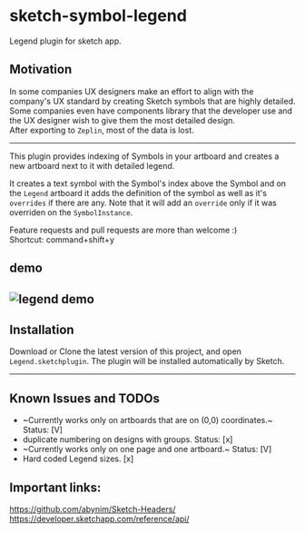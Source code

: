 # sketch-symbol-legend
Legend plugin for sketch app.
## Motivation
In some companies UX designers make an effort to align with the company's UX standard by creating Sketch symbols that are highly detailed. 
Some companies even have components library that the developer use and the UX designer wish to give them the most detailed design.  
After exporting to `Zeplin`, most of the data is lost.

---
This plugin provides indexing of Symbols in your artboard and creates a new artboard next to it with detailed legend.

It creates a text symbol with the Symbol's index above the Symbol and on the `Legend` artboard it adds the definition of the symbol as well as it's `overrides` if there are any. 
Note that it will add an `override` only if it was overriden on the `SymbolInstance`.

Feature requests and pull requests are more than welcome :)  
Shortcut: command+shift+y  
## demo

![legend demo](https://github.com/amimagid/sketch-symbol-legend/blob/master/LegendPlugin.gif)
---
## Installation
Download or Clone the latest version of this project, and open `Legend.sketchplugin`. The plugin will be installed automatically by Sketch.

---
## Known Issues and TODOs
- ~Currently works only on artboards that are on (0,0) coordinates.~ Status: [V]
- duplicate numbering on designs with groups. Status: [x]
- ~Currently works only on one page and one artboard.~ Status: [V] 
- Hard coded Legend sizes. [x]

## Important links:
https://github.com/abynim/Sketch-Headers/  
https://developer.sketchapp.com/reference/api/
